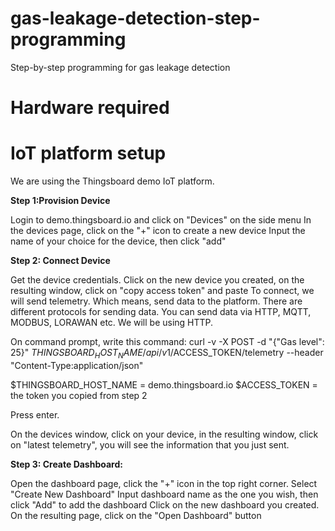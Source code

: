# gas-leakage-detection-step-programming
Step-by-step programming for gas leakage detection

# Hardware required

# IoT platform setup
We are using the Thingsboard demo IoT platform.

****Step 1:Provision Device****

Login to demo.thingsboard.io and click on "Devices" on the side menu
In the devices page, click on the "+" icon to create a new device
Input the name of your choice for the device, then click "add"

****Step 2: Connect Device****

Get the device credentials. Click on the new device you created, on the resulting window, click on "copy access token" and paste
To connect, we will send telemetry. Which means, send data to the platform. There are different protocols for sending data.
You can send data via HTTP, MQTT, MODBUS, LORAWAN etc. We will be using HTTP.

On command prompt, write this command:
curl -v -X POST -d "{\"Gas level\": 25}" $THINGSBOARD_HOST_NAME/api/v1/$ACCESS_TOKEN/telemetry --header "Content-Type:application/json"

$THINGSBOARD_HOST_NAME = demo.thingsboard.io
$ACCESS_TOKEN = the token you copied from step 2

Press enter.

On the devices window, click on your device, in the resulting window, click on "latest telemetry", you will see the information that you just sent.

****Step 3: Create Dashboard:****

Open the dashboard page, click the "+" icon in the top right corner. Select "Create New Dashboard"
Input dashboard name as the one you wish, then click "Add" to add the dashboard
Click on the new dashboard you created. On the resulting page, click on the "Open Dashboard" button
